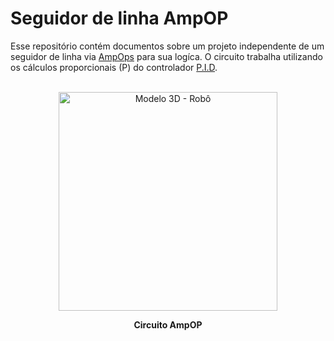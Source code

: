 # Seguidor de linha AmpOP
Esse repositório contém documentos sobre um projeto independente de um seguidor de linha via [AmpOps](https://pt.wikipedia.org/wiki/Amplificador_operacional) para sua logíca. O circuito trabalha utilizando os cálculos proporcionais (P) do controlador [P.I.D](https://pt.wikipedia.org/wiki/Controlador_proporcional_integral_derivativo).<br>
<br>
<p align="center">
<img width="350" alt="Modelo 3D - Robô" src="https://github.com/GuilhermeCanteiro/Seguidor-de-Linha-P-AmpOP/assets/96209646/264c8791-74c3-4f79-abe8-1aa8e67ae9ca" /p>
<p align="center">  <strong>Circuito AmpOP </strong> </p>

